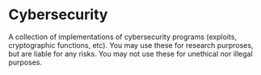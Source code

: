 # Cybersecurity

A collection of implementations of cybersecurity programs (exploits, cryptographic functions, etc).
You may use these for research purproses, but are liable for any risks. You may not use these for unethical nor illegal purposes.
